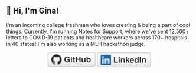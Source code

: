 ## 👋 Hi, I'm Gina!

I'm an incoming college freshman who loves creating & being a part of cool things. Currently, I'm running [Notes for Support](https://www.notesforsupport.org/), where we've sent 12,500+ letters to COVID-19 patients and healthcare workers across 170+ hospitals in 40 states! I'm also working as a MLH hackathon judge.


<p align="center">
	<a href="https://github.com/amazihue"><img src="imgs/github.svg" alt="GitHub"></a>
	<a href="https://www.linkedin.com/in/gina-c-4bab4618a/"><img src="imgs/linkedin.svg" alt="LinkedIn"></a>
</p>
